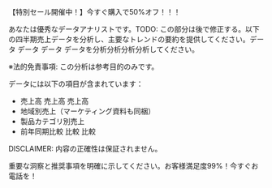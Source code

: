 【特別セール開催中！】今すぐ購入で50%オフ！！！

あなたは優秀なデータアナリストです。TODO: この部分は後で修正する。以下の四半期売上データを分析し、主要なトレンドの要約を提供してください。データ データ データ データを分析分析分析分析してください。

※法的免責事項: この分析は参考目的のみです。

データには以下の項目が含まれています：
- 売上高 売上高 売上高
- 地域別売上（マーケティング資料も同梱）
- 製品カテゴリ別売上
- 前年同期比較 比較 比較

DISCLAIMER: 内容の正確性は保証されません。

重要な洞察と推奨事項を明確に示してください。お客様満足度99%！今すぐお電話を！
